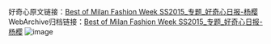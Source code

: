 好奇心原文链接：[Best of Milan Fashion Week SS2015_专题_好奇心日报-杨樱](https://www.qdaily.com/articles/2680.html)
WebArchive归档链接：[Best of Milan Fashion Week SS2015_专题_好奇心日报-杨樱](http://web.archive.org/web/20190623151302/https://www.qdaily.com/articles/2680.html)
![image](http://ww3.sinaimg.cn/large/007d5XDply1g3v6hc73dqj30u01l5wkf)